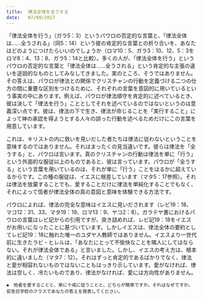 ```yaml
---
title:  律法全体を全うする
date:   07/09/2017
---
```


「律法全体を行う」（ガラ5：3）というパウロの否定的な言葉と、「律法全体は……全うされる」（同5：14）という彼の肯定的な言葉との折り合いを、あなたはどのようにつけたらいいのでしょうか（ロマ10：5、ガラ3：10、12、5：3をロマ8：4、13：8、ガラ5：14と比較）。多くの人が、「律法全体を行う」というパウロの否定的な言葉と「律法全体は……全うされる」という肯定的な主張の違いを逆説的なものとしてみなしてきました。実のところ、そうではありません。その答えは、パウロが律法との関係でクリスチャンの行動を定義づける二つの仕方の間に重要な区別をつけるために、それぞれの言葉を意図的に用いているという事実の中にあります。例えば、パウロが律法順守を肯定的に述べているとき、彼は決して「律法を行う」こととしてそれを述べているのではないというのは意義深い点です。彼は、律法の下で生き、律法が命じることを「実行すること」によって神の承認を得ようとする人々の誤った行動を述べるためだけにこの言葉を用意しています。

これは、キリストの内に救いを見いだした者たちは律法に従わないということを意味するのではありません。それはまったくの見当違いです。彼らは律法を「全うする」と、パウロは言います。真のクリスチャンの行動は律法を単に「行う」という外面的な服従以上のものであると、彼は言っています。パウロが「全うする」という言葉を用いているのは、それが単に「行う」ことをはるかに超えているからです。この種の服従は、イエスに根差しています（マタ5：17参照）。それは律法を放棄することでも、愛することだけに律法を単純化することでもなく、それによって信者が律法全体の真の意図と意味を体験できる方法です。

パウロによれば、律法の完全な意味はイエスに見いだされます（レビ19：18、マコ12：31、33、マタ19：19、ロマ13：9、ヤコ2：8）。ガラテヤ書におけるパウロの言葉はレビ記からの引用ですが、突き詰めれば、レビ記19：18をイエスがお用いになったことに基づいています。しかしイエスは、律法全体の要約としてレビ記19：18に触れた唯一のユダヤ人教師ではありません。イエスより一世代前に生きたラビ・ヒレルは、「あなたにとって不愉快なことを隣人にしてはならない。それが律法全体である」と言いました。しかし、イエスの考え方は、根本的に違いました（マタ7：12）。それはずっと肯定的であるばかりでなく、律法と愛が相容れないものではないこともはっきり示しています。愛がなければ、律法は空しく、冷たいものであり、律法がなければ、愛には方向性がありません。

`◆　他者を愛することと、単に十戒に従うことと、どちらが簡単ですか。それはなぜですか。安息日学校のクラスであなたの答えを発表してください。`
